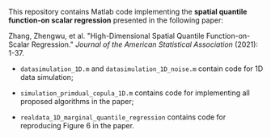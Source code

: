 This repository contains Matlab code implementing the **spatial quantile function-on scalar regression** presented in the following paper:

Zhang, Zhengwu, et al. "High-Dimensional Spatial Quantile Function-on-Scalar Regression." *Journal of the American Statistical Association* (2021): 1-37.



- ```datasimulation_1D.m``` and ```datasimulation_1D_noise.m``` contain code for 1D data simulation;

- ```simulation_primdual_copula_1D.m``` contains code for implementing all proposed algorithms in the paper;
- ```realdata_1D_marginal_quantile_regression``` contains code for reproducing Figure 6 in the paper. 



